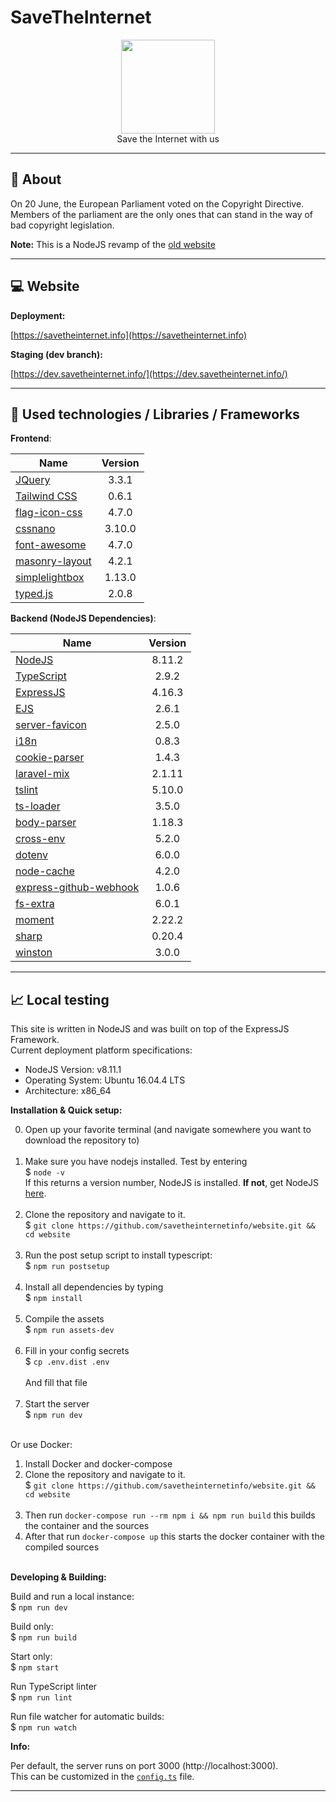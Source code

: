 # SaveTheInternet

<p align="center">
<img height="150" width="auto" src="https://i.imgur.com/SXC70FD.png" /><br>
Save the Internet with us
</p>

<hr>

## :pushpin: About

On 20 June, the European Parliament voted on the Copyright Directive. <br>
Members of the parliament are the only ones that can stand in the way of bad copyright legislation.

**Note:** This is a NodeJS revamp of the [old website](https://github.com/Insax/savetheinternet)

<hr>

## :computer: Website

**Deployment:**

[https://savetheinternet.info](https://savetheinternet.info)

**Staging (dev branch):**

[https://dev.savetheinternet.info/](https://dev.savetheinternet.info/)

<hr>

## :wrench: Used technologies / Libraries / Frameworks

**Frontend**:

| Name | Version |
| ---- | :-----: |
| [JQuery](https://jquery.com/)                               | 3.3.1  |
| [Tailwind CSS](https://tailwindcss.com/)                    | 0.6.1  |
| [flag-icon-css](http://flag-icon-css.lip.is/)               | 4.7.0  |
| [cssnano](https://cssnano.co/)                              | 3.10.0 |
| [font-awesome](https://fontawesome.com/)                    | 4.7.0  |
| [masonry-layout](https://masonry.desandro.com/)             | 4.2.1  |
| [simplelightbox](http://dbrekalo.github.io/simpleLightbox/) | 1.13.0 |
| [typed.js](https://mattboldt.com/typed.js/)                 | 2.0.8  |

**Backend (NodeJS Dependencies)**:

| Name  | Version |
| ----- | :-----: |
| [NodeJS](https://nodejs.org/)                                                  | 8.11.2 |
| [TypeScript](https://www.typescriptlang.org/)                                  | 2.9.2  |
| [ExpressJS](https://expressjs.com/)                                            | 4.16.3 |
| [EJS](http://ejs.co/)                                                          | 2.6.1  |
| [server-favicon](https://www.npmjs.com/package/serve-favicon)                  | 2.5.0  |
| [i18n](https://www.npmjs.com/package/i18n)                                     | 0.8.3  |
| [cookie-parser](https://www.npmjs.com/package/cookie-parser)                   | 1.4.3  |
| [laravel-mix](https://www.npmjs.com/package/laravel-mix)                       | 2.1.11 |
| [tslint](https://palantir.github.io/tslint/)                                   | 5.10.0 |
| [ts-loader](https://www.npmjs.com/package/ts-loader)                           | 3.5.0  |
| [body-parser](https://www.npmjs.com/package/body-parser)                       | 1.18.3 |
| [cross-env](https://www.npmjs.com/package/cross-env)                           | 5.2.0  |
| [dotenv](https://www.npmjs.com/package/cross-env)                              | 6.0.0  |
| [node-cache](http://mpneuried.github.io/nodecache/)                            | 4.2.0  |
| [express-github-webhook](https://www.npmjs.com/package/express-github-webhook) | 1.0.6  |
| [fs-extra](https://www.npmjs.com/package/fs-extra)                             | 6.0.1  |
| [moment](http://momentjs.com/)                                                 | 2.22.2 |
| [sharp](https://www.npmjs.com/package/sharp)                                   | 0.20.4 |
| [winston](https://www.npmjs.com/package/winston)                               | 3.0.0  |

<hr>

## :chart_with_upwards_trend: Local testing

This site is written in NodeJS and was built on top of the ExpressJS Framework. <br>
Current deployment platform specifications:

- NodeJS Version: v8.11.1
- Operating System: Ubuntu 16.04.4 LTS
- Architecture: x86_64

**Installation & Quick setup:**

0. Open up your favorite terminal (and navigate somewhere you want to download the repository to) <br><br>
1. Make sure you have nodejs installed. Test by  entering <br>
$ `node -v` <br>
If this returns a version number, NodeJS is installed. **If not**, get NodeJS <a href="https://nodejs.org/en/download/package-manager/">here</a>. <br><br>
2. Clone the repository and navigate to it. <br>
$ `git clone https://github.com/savetheinternetinfo/website.git && cd website` <br><br>
3. Run the post setup script to install typescript: <br>
$ `npm run postsetup` <br><br>
4. Install all dependencies by typing <br>
$ `npm install`<br><br>
5. Compile the assets <br>
$ `npm run assets-dev`<br><br>
6. Fill in your config secrets<br>
$ `cp .env.dist .env`<br><br>
And fill that file<br><br>
7. Start the server <br>
$ `npm run dev`<br><br>

Or use Docker:<br>
1. Install Docker and docker-compose
2. Clone the repository and navigate to it. <br>
$ `git clone https://github.com/savetheinternetinfo/website.git && cd website` <br><br>
3. Then run `docker-compose run --rm npm i && npm run build` this builds the container and the sources <br>
4. After that run `docker-compose up` this starts the docker container with the compiled sources <br><br>

**Developing & Building:**

Build and run a local instance: <br>
$ `npm run dev`

Build only:<br>
$ `npm run build`

Start only:<br>
$ `npm start`

Run TypeScript linter<br>
$ `npm run lint`

Run file watcher for automatic builds:<br>
$ `npm run watch`

**Info:**

Per default, the server runs on port 3000 (http://localhost:3000). <br>
This can be customized in the [`config.ts`](https://github.com/savetheinternetinfo/website/blob/master/src/config.ts) file.

<hr>

